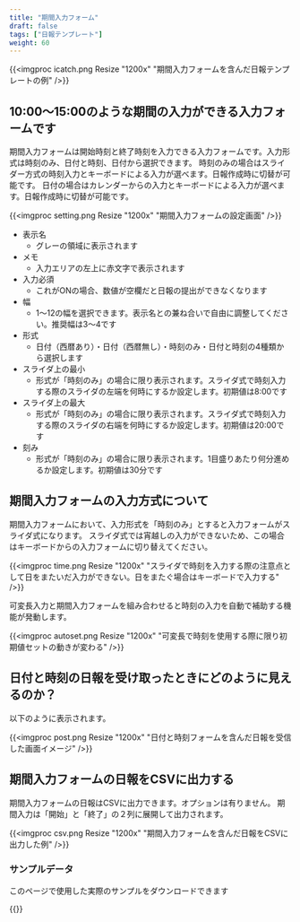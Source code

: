 ```yaml
---
title: "期間入力フォーム"
draft: false
tags: ["日報テンプレート"]
weight: 60
---
```


{{<imgproc icatch.png Resize "1200x" "期間入力フォームを含んだ日報テンプレートの例" />}}

## 10:00〜15:00のような期間の入力ができる入力フォームです

期間入力フォームは開始時刻と終了時刻を入力できる入力フォームです。入力形式は時刻のみ、日付と時刻、日付から選択できます。
時刻のみの場合はスライダー方式の時刻入力とキーボードによる入力が選べます。日報作成時に切替が可能です。
日付の場合はカレンダーからの入力とキーボードによる入力が選べます。日報作成時に切替が可能です。


{{<imgproc setting.png Resize "1200x" "期間入力フォームの設定画面" />}}


- 表示名
  - グレーの領域に表示されます
- メモ
  - 入力エリアの左上に赤文字で表示されます
- 入力必須
  - これがONの場合、数値が空欄だと日報の提出ができなくなります
- 幅
  - 1〜12の幅を選択できます。表示名との兼ね合いで自由に調整してください。推奨幅は3〜4です
- 形式
  - 日付（西暦あり）・日付（西暦無し）・時刻のみ・日付と時刻の4種類から選択します
- スライダ上の最小
  - 形式が「時刻のみ」の場合に限り表示されます。スライダ式で時刻入力する際のスライダの左端を何時にするか設定します。初期値は8:00です
- スライダ上の最大
  - 形式が「時刻のみ」の場合に限り表示されます。スライダ式で時刻入力する際のスライダの右端を何時にするか設定します。初期値は20:00です
- 刻み
  - 形式が「時刻のみ」の場合に限り表示されます。1目盛りあたり何分進めるか設定します。初期値は30分です


## 期間入力フォームの入力方式について

期間入力フォームにおいて、入力形式を「時刻のみ」とすると入力フォームがスライダ式になります。
スライダ式では宵越しの入力ができないため、この場合はキーボードからの入力フォームに切り替えてください。

{{<imgproc time.png Resize "1200x" "スライダで時刻を入力する際の注意点として日をまたいだ入力ができない。日をまたぐ場合はキーボードで入力する" />}}

可変長入力と期間入力フォームを組み合わせると時刻の入力を自動で補助する機能が発動します。

{{<imgproc autoset.png Resize "1200x" "可変長で時刻を使用する際に限り初期値セットの動きが変わる" />}}


## 日付と時刻の日報を受け取ったときにどのように見えるのか？

以下のように表示されます。

{{<imgproc post.png Resize "1200x" "日付と時刻フォームを含んだ日報を受信した画面イメージ" />}}



## 期間入力フォームの日報をCSVに出力する

期間入力フォームの日報はCSVに出力できます。オプションは有りません。
期間入力は「開始」と「終了」の２列に展開して出力されます。

{{<imgproc csv.png Resize "1200x" "期間入力フォームを含んだ日報をCSVに出力した例" />}}




### サンプルデータ
このページで使用した実際のサンプルをダウンロードできます


{{<attachments style="orange" />}}

